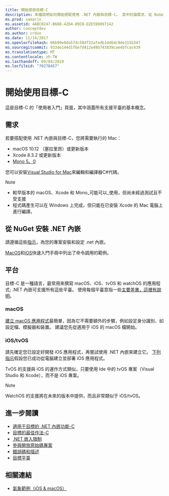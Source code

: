 ```yaml
---
title: 開始使用目標-C
description: 本檔說明如何開始搭配使用 .NET 內嵌與目標-C。 其中討論需求、從 NuGet 安裝 .NET 內嵌，以及支援的平臺。
ms.prod: xamarin
ms.assetid: 4ABC0247-B608-42D4-89CB-D2E598097142
author: conceptdev
ms.author: crdun
ms.date: 11/14/2017
ms.openlocfilehash: 66b99e0da574c50df32afedb1dd6dc9de315b347
ms.sourcegitcommit: 933de144d1fbe7d412e49b743839cae4bfcac439
ms.translationtype: MT
ms.contentlocale: zh-TW
ms.lasthandoff: 09/04/2019
ms.locfileid: "70278457"
---
```

# <a name="getting-started-with-objective-c"></a>開始使用目標-C

這是目標-C 的「使用者入門」頁面，其中涵蓋所有支援平臺的基本概念。

## <a name="requirements"></a>需求

若要搭配使用 .NET 內嵌與目標-C，您將需要執行的 Mac：

- macOS 10.12 （塞拉里昂）或更新版本
- Xcode 8.3.2 或更新版本
- [Mono 5。0](https://www.mono-project.com/download/)

您可以安裝[Visual Studio for Mac](https://visualstudio.microsoft.com/vs/mac/)來編輯和編譯器C#代碼。

> [!NOTE]
> - 較早版本的 macOS、Xcode 和 Mono_可能可以_使用，但尚未經過測試且不受支援
> - 程式碼產生可以在 Windows 上完成，但只能在已安裝 Xcode 的 Mac 電腦上進行編譯。

## <a name="installing-net-embedding-from-nuget"></a>從 NuGet 安裝 .NET 內嵌

請遵循這些[指示](~/tools/dotnet-embedding/get-started/install/install.md)，為您的專案安裝和設定 .net 內嵌。

[MacOS](~/tools/dotnet-embedding/get-started/objective-c/macos.md)和[iOS](~/tools/dotnet-embedding/get-started/objective-c/ios.md)快速入門手冊中列出了命令調用的範例。

## <a name="platforms"></a>平台

目標-C 是一種語言，最常用來撰寫 macOS、iOS、tvOS 和 watchOS 的應用程式; .NET 內嵌可支援所有這些平臺。 使用每個平臺意指一些[主要差異，這裡有說明](~/tools/dotnet-embedding/objective-c/platforms.md)。

### <a name="macos"></a>macOS

[建立 macOS 應用程式](~/tools/dotnet-embedding/get-started/objective-c/macos.md)最簡單，因為它不需要額外的步驟，例如設定身分識別、如設定檔、模擬器和裝置。 建議您先從適用于 iOS 的 macOS 檔開始。

### <a name="ios--tvos"></a>iOS/tvOS

請先確定您已設定好開發 iOS 應用程式，再嘗試使用 .NET 內嵌來建立它。 [下列指示](~/tools/dotnet-embedding/get-started/objective-c/ios.md)假設您已成功從電腦建立並部署 iOS 應用程式。

TvOS 的支援與 iOS 的運作方式類似，只要使用 Ide 中的 tvOS 專案（Visual Studio 和 Xcode），而不是 iOS 專案。

> [!NOTE]
> WatchOS 的支援將在未來的版本中提供，而且非常類似于 iOS/tvOS。

## <a name="further-reading"></a>進一步閱讀

- [適用于目標的 .NET 內嵌功能-C](~/tools/dotnet-embedding/objective-c/index.md)
- [目標的最佳作法-C](~/tools/dotnet-embedding/objective-c/best-practices.md)
- [.NET 嵌入限制](~/tools/dotnet-embedding/limitations.md)
- [參與開放原始碼專案](https://github.com/mono/Embeddinator-4000/blob/master/Contributing.md)
- [錯誤碼和描述](~/tools/dotnet-embedding/errors.md)
- [目標平臺](~/tools/dotnet-embedding/objective-c/platforms.md)

## <a name="related-links"></a>相關連結

- [氣象範例（iOS & macOS）](https://github.com/jamesmontemagno/embeddinator-weather)
